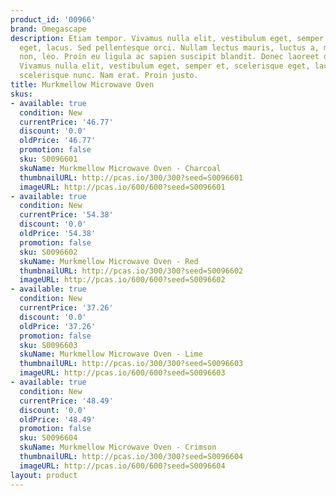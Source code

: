 ```yaml
---
product_id: '00966'
brand: Omegascape
description: Etiam tempor. Vivamus nulla elit, vestibulum eget, semper et, scelerisque
  eget, lacus. Sed pellentesque orci. Nullam lectus mauris, luctus a, mattis ac, tempus
  non, leo. Proin eu ligula ac sapien suscipit blandit. Donec laoreet dapibus ligula.
  Vivamus nulla elit, vestibulum eget, semper et, scelerisque eget, lacus. Cras mollis
  scelerisque nunc. Nam erat. Proin justo.
title: Murkmellow Microwave Oven
skus:
- available: true
  condition: New
  currentPrice: '46.77'
  discount: '0.0'
  oldPrice: '46.77'
  promotion: false
  sku: S0096601
  skuName: Murkmellow Microwave Oven - Charcoal
  thumbnailURL: http://pcas.io/300/300?seed=S0096601
  imageURL: http://pcas.io/600/600?seed=S0096601
- available: true
  condition: New
  currentPrice: '54.38'
  discount: '0.0'
  oldPrice: '54.38'
  promotion: false
  sku: S0096602
  skuName: Murkmellow Microwave Oven - Red
  thumbnailURL: http://pcas.io/300/300?seed=S0096602
  imageURL: http://pcas.io/600/600?seed=S0096602
- available: true
  condition: New
  currentPrice: '37.26'
  discount: '0.0'
  oldPrice: '37.26'
  promotion: false
  sku: S0096603
  skuName: Murkmellow Microwave Oven - Lime
  thumbnailURL: http://pcas.io/300/300?seed=S0096603
  imageURL: http://pcas.io/600/600?seed=S0096603
- available: true
  condition: New
  currentPrice: '48.49'
  discount: '0.0'
  oldPrice: '48.49'
  promotion: false
  sku: S0096604
  skuName: Murkmellow Microwave Oven - Crimson
  thumbnailURL: http://pcas.io/300/300?seed=S0096604
  imageURL: http://pcas.io/600/600?seed=S0096604
layout: product
---
```

